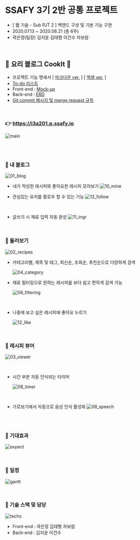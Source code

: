 # SSAFY 3기 2반 공통 프로젝트

- [ 웹 기술 - Sub PJT 2 ] 백엔드 구성 및 기본 기능 구현
- 2020.07.13 ~ 2020.08.21 (총 6주)
- 곽은정(팀장) 김지윤 김태형 이건수 차보람

<br>

## 🥗 요리 블로그 CookIt 🥗

- 프로젝트 기능 명세서 [ [마크다운 ver.](notes/specification.md) ] [ [엑셀 ver.](notes/specification.xlsx) ]
- [To-do 리스트](notes/to-do.md)
- Front-end : [Mock-up](https://ovenapp.io/view/od8RcDZbTz2JoipOmIimfEljjwdyftTq/)
- Back-end : [ERD](https://www.erdcloud.com/d/JiWq5ZapHeiiuqMjw)
- [Git commit 메시지 및 merge request 규칙](notes/base-rule.md)

<br>

### 👉 https://i3a201.p.ssafy.io

![main](notes/gifs/main.png)

<br>

<br>

### 🥨 내 블로그

![01_blog](notes/gifs/01_blog.gif)

- 내가 작성한 레시피와 좋아요한 레시피 모아보기
  ![10_mine](notes/gifs/10_mine.gif)

- 관심있는 유저를 팔로우 할 수 있는 기능
  ![12_follow](notes/gifs/12_follow.PNG)

  <br>

- 글쓰기 시 재료 입력 자동 완성
  ![11_ingr](notes/gifs/11_ingr.gif)

<br>

### 🍰 둘러보기

![02_recipes](notes/gifs/02_recipes.gif)
<br>

- 카테고리별, 제목 및 태그, 최신순, 조회순, 추천순으로 다양하게 검색

  ![04_category](notes/gifs/04_category.gif)<br>

- 재료 필터링으로 원하는 레시피를 보다 쉽고 편하게 검색 가능

  ![06_filtering](notes/gifs/06_filtering.gif)

  <br>

- 나중에 보고 싶은 레시피에 좋아요 누르기

  ![12_like](notes/gifs/12_like.gif)
  <br>

<br>

### 🍤 레시피 뷰어

![03_viewer](notes/gifs/03_viewer.gif)

<br>

- 시간 부분 자동 인식되는 타이머

  ![08_timer](notes/gifs/08_timer.gif)

  <br>

- 가로보기에서 자동으로 음성 인식 활성화
  ![09_speech](notes/gifs/09_speech.gif)

<br>

<br>

### 🌮 기대효과

![expect](notes/gifs/expect.PNG)

<br>

### 🍩 일정

![gantt](notes/gifs/gantt.PNG)

<br>

### 🍭 기술 스택 및 담당

![techs](notes/gifs/techs.PNG)

- Front-end : 곽은정 김태형 차보람
- Back-end : 김지윤 이건수
